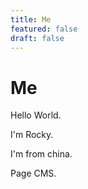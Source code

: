 ```yaml
---
title: Me
featured: false
draft: false
---
```

# Me

Hello World.

I'm Rocky.

I'm from china.

Page CMS.